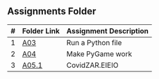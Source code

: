 ##  Assignments Folder

|   #   | Folder Link | Assignment Description |
| :---: | ----------- | ---------------------- |
|    1   |      [A03](./A03)       |     Run a Python file                   |
|    2   |      [A04](./A04)       |     Make PyGame work                   |
|    3   |      [A05.1](./A05.1)       |     CovidZAR.EIEIO                  |
